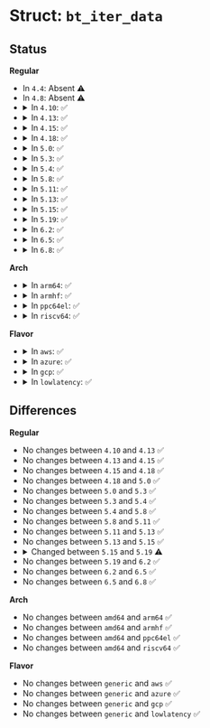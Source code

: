 # Struct: <code>bt_iter_data</code>

## Status
<b>Regular</b>
<ul>
<li>
In <code>4.4</code>: Absent ⚠️
</li>
<li>
In <code>4.8</code>: Absent ⚠️
</li>
<li>
<details>
<summary>In <code>4.10</code>: ✅</summary>

```c
struct bt_iter_data {
    struct blk_mq_hw_ctx *hctx;
    busy_iter_fn *fn;
    void *data;
    bool reserved;
};
```
</details>
</li>
<li>
<details>
<summary>In <code>4.13</code>: ✅</summary>

```c
struct bt_iter_data {
    struct blk_mq_hw_ctx *hctx;
    busy_iter_fn *fn;
    void *data;
    bool reserved;
};
```
</details>
</li>
<li>
<details>
<summary>In <code>4.15</code>: ✅</summary>

```c
struct bt_iter_data {
    struct blk_mq_hw_ctx *hctx;
    busy_iter_fn *fn;
    void *data;
    bool reserved;
};
```
</details>
</li>
<li>
<details>
<summary>In <code>4.18</code>: ✅</summary>

```c
struct bt_iter_data {
    struct blk_mq_hw_ctx *hctx;
    busy_iter_fn *fn;
    void *data;
    bool reserved;
};
```
</details>
</li>
<li>
<details>
<summary>In <code>5.0</code>: ✅</summary>

```c
struct bt_iter_data {
    struct blk_mq_hw_ctx *hctx;
    busy_iter_fn *fn;
    void *data;
    bool reserved;
};
```
</details>
</li>
<li>
<details>
<summary>In <code>5.3</code>: ✅</summary>

```c
struct bt_iter_data {
    struct blk_mq_hw_ctx *hctx;
    busy_iter_fn *fn;
    void *data;
    bool reserved;
};
```
</details>
</li>
<li>
<details>
<summary>In <code>5.4</code>: ✅</summary>

```c
struct bt_iter_data {
    struct blk_mq_hw_ctx *hctx;
    busy_iter_fn *fn;
    void *data;
    bool reserved;
};
```
</details>
</li>
<li>
<details>
<summary>In <code>5.8</code>: ✅</summary>

```c
struct bt_iter_data {
    struct blk_mq_hw_ctx *hctx;
    busy_iter_fn *fn;
    void *data;
    bool reserved;
};
```
</details>
</li>
<li>
<details>
<summary>In <code>5.11</code>: ✅</summary>

```c
struct bt_iter_data {
    struct blk_mq_hw_ctx *hctx;
    busy_iter_fn *fn;
    void *data;
    bool reserved;
};
```
</details>
</li>
<li>
<details>
<summary>In <code>5.13</code>: ✅</summary>

```c
struct bt_iter_data {
    struct blk_mq_hw_ctx *hctx;
    busy_iter_fn *fn;
    void *data;
    bool reserved;
};
```
</details>
</li>
<li>
<details>
<summary>In <code>5.15</code>: ✅</summary>

```c
struct bt_iter_data {
    struct blk_mq_hw_ctx *hctx;
    busy_iter_fn *fn;
    void *data;
    bool reserved;
};
```
</details>
</li>
<li>
<details>
<summary>In <code>5.19</code>: ✅</summary>

```c
struct bt_iter_data {
    struct blk_mq_hw_ctx *hctx;
    struct request_queue *q;
    busy_tag_iter_fn *fn;
    void *data;
    bool reserved;
};
```
</details>
</li>
<li>
<details>
<summary>In <code>6.2</code>: ✅</summary>

```c
struct bt_iter_data {
    struct blk_mq_hw_ctx *hctx;
    struct request_queue *q;
    busy_tag_iter_fn *fn;
    void *data;
    bool reserved;
};
```
</details>
</li>
<li>
<details>
<summary>In <code>6.5</code>: ✅</summary>

```c
struct bt_iter_data {
    struct blk_mq_hw_ctx *hctx;
    struct request_queue *q;
    busy_tag_iter_fn *fn;
    void *data;
    bool reserved;
};
```
</details>
</li>
<li>
<details>
<summary>In <code>6.8</code>: ✅</summary>

```c
struct bt_iter_data {
    struct blk_mq_hw_ctx *hctx;
    struct request_queue *q;
    busy_tag_iter_fn *fn;
    void *data;
    bool reserved;
};
```
</details>
</li>
</ul>
<b>Arch</b>
<ul>
<li>
<details>
<summary>In <code>arm64</code>: ✅</summary>

```c
struct bt_iter_data {
    struct blk_mq_hw_ctx *hctx;
    busy_iter_fn *fn;
    void *data;
    bool reserved;
};
```
</details>
</li>
<li>
<details>
<summary>In <code>armhf</code>: ✅</summary>

```c
struct bt_iter_data {
    struct blk_mq_hw_ctx *hctx;
    busy_iter_fn *fn;
    void *data;
    bool reserved;
};
```
</details>
</li>
<li>
<details>
<summary>In <code>ppc64el</code>: ✅</summary>

```c
struct bt_iter_data {
    struct blk_mq_hw_ctx *hctx;
    busy_iter_fn *fn;
    void *data;
    bool reserved;
};
```
</details>
</li>
<li>
<details>
<summary>In <code>riscv64</code>: ✅</summary>

```c
struct bt_iter_data {
    struct blk_mq_hw_ctx *hctx;
    busy_iter_fn *fn;
    void *data;
    bool reserved;
};
```
</details>
</li>
</ul>
<b>Flavor</b>
<ul>
<li>
<details>
<summary>In <code>aws</code>: ✅</summary>

```c
struct bt_iter_data {
    struct blk_mq_hw_ctx *hctx;
    busy_iter_fn *fn;
    void *data;
    bool reserved;
};
```
</details>
</li>
<li>
<details>
<summary>In <code>azure</code>: ✅</summary>

```c
struct bt_iter_data {
    struct blk_mq_hw_ctx *hctx;
    busy_iter_fn *fn;
    void *data;
    bool reserved;
};
```
</details>
</li>
<li>
<details>
<summary>In <code>gcp</code>: ✅</summary>

```c
struct bt_iter_data {
    struct blk_mq_hw_ctx *hctx;
    busy_iter_fn *fn;
    void *data;
    bool reserved;
};
```
</details>
</li>
<li>
<details>
<summary>In <code>lowlatency</code>: ✅</summary>

```c
struct bt_iter_data {
    struct blk_mq_hw_ctx *hctx;
    busy_iter_fn *fn;
    void *data;
    bool reserved;
};
```
</details>
</li>
</ul>

## Differences
<b>Regular</b>
<ul>
<li>
No changes between <code>4.10</code> and <code>4.13</code> ✅
</li>
<li>
No changes between <code>4.13</code> and <code>4.15</code> ✅
</li>
<li>
No changes between <code>4.15</code> and <code>4.18</code> ✅
</li>
<li>
No changes between <code>4.18</code> and <code>5.0</code> ✅
</li>
<li>
No changes between <code>5.0</code> and <code>5.3</code> ✅
</li>
<li>
No changes between <code>5.3</code> and <code>5.4</code> ✅
</li>
<li>
No changes between <code>5.4</code> and <code>5.8</code> ✅
</li>
<li>
No changes between <code>5.8</code> and <code>5.11</code> ✅
</li>
<li>
No changes between <code>5.11</code> and <code>5.13</code> ✅
</li>
<li>
No changes between <code>5.13</code> and <code>5.15</code> ✅
</li>
<li>
<details>
<summary>Changed between <code>5.15</code> and <code>5.19</code> ⚠️</summary>
<ul>
<li>
<b>Field added. </b>
<code>struct request_queue *q</code>
</li>
<li>
<b>Field type changed. </b>
<code>busy_iter_fn *fn</code> ➡️ <code>busy_tag_iter_fn *fn</code>
</li>
</ul>
</details>
</li>
<li>
No changes between <code>5.19</code> and <code>6.2</code> ✅
</li>
<li>
No changes between <code>6.2</code> and <code>6.5</code> ✅
</li>
<li>
No changes between <code>6.5</code> and <code>6.8</code> ✅
</li>
</ul>
<b>Arch</b>
<ul>
<li>
No changes between <code>amd64</code> and <code>arm64</code> ✅
</li>
<li>
No changes between <code>amd64</code> and <code>armhf</code> ✅
</li>
<li>
No changes between <code>amd64</code> and <code>ppc64el</code> ✅
</li>
<li>
No changes between <code>amd64</code> and <code>riscv64</code> ✅
</li>
</ul>
<b>Flavor</b>
<ul>
<li>
No changes between <code>generic</code> and <code>aws</code> ✅
</li>
<li>
No changes between <code>generic</code> and <code>azure</code> ✅
</li>
<li>
No changes between <code>generic</code> and <code>gcp</code> ✅
</li>
<li>
No changes between <code>generic</code> and <code>lowlatency</code> ✅
</li>
</ul>
